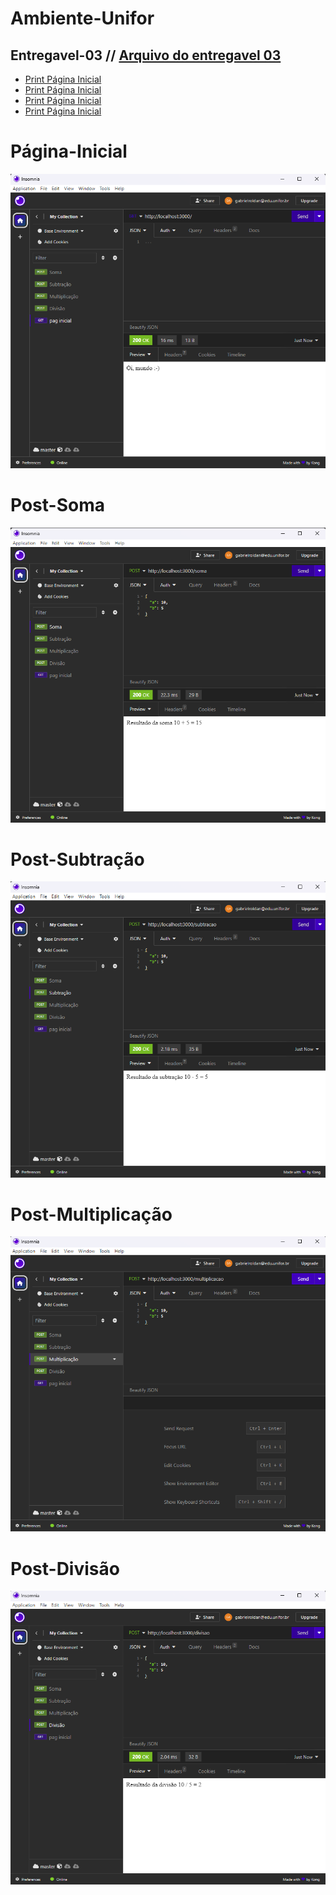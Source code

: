 # Ambiente-Unifor

## Entregavel-03 // <a href="https://github.com/gabrielroldann/Ambiente-Unifor/tree/main/Entregavel03">Arquivo do entregavel 03</a>

- <a href="#Página-Inicial">Print Página Inicial</a>
- <a href="#Post-Soma">Print Página Inicial</a>
- <a href="#Post-Subtração">Print Página Inicial</a>
- <a href="#Post-Divisão">Print Página Inicial</a>

# Página-Inicial
<img src='Entregavel03/assets/pag-Inicial.png'>

# Post-Soma
<img src='Entregavel03/assets/soma.png'>

# Post-Subtração
<img src='Entregavel03/assets/subtracao.png'>

# Post-Multiplicação
<img src='Entregavel03/assets/multiplicacao.png'>

# Post-Divisão
<img src='Entregavel03/assets/divisao.png'>
